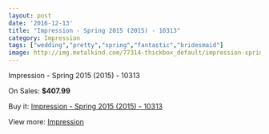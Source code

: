 ```yaml
---
layout: post
date: '2016-12-13'
title: "Impression - Spring 2015 (2015) - 10313"
category: Impression
tags: ["wedding","pretty","spring","fantastic","bridesmaid"]
image: http://img.metalkind.com/77314-thickbox_default/impression-spring-2015-2015-10313.jpg
---
```

Impression - Spring 2015 (2015) - 10313

On Sales: **$407.99**
<a href="https://www.metalkind.com/en/impression/18880-impression-spring-2015-2015-10313.html"><amp-img layout="responsive" width="600" height="600" src="//img.metalkind.com/77314-thickbox_default/impression-spring-2015-2015-10313.jpg" alt="Impression - Spring 2015 (2015) - 10313 0" /></a>
<a href="https://www.metalkind.com/en/impression/18880-impression-spring-2015-2015-10313.html"><amp-img layout="responsive" width="600" height="600" src="//img.metalkind.com/77315-thickbox_default/impression-spring-2015-2015-10313.jpg" alt="Impression - Spring 2015 (2015) - 10313 1" /></a>
<a href="https://www.metalkind.com/en/impression/18880-impression-spring-2015-2015-10313.html"><amp-img layout="responsive" width="600" height="600" src="//img.metalkind.com/77316-thickbox_default/impression-spring-2015-2015-10313.jpg" alt="Impression - Spring 2015 (2015) - 10313 2" /></a>
<a href="https://www.metalkind.com/en/impression/18880-impression-spring-2015-2015-10313.html"><amp-img layout="responsive" width="600" height="600" src="//img.metalkind.com/77317-thickbox_default/impression-spring-2015-2015-10313.jpg" alt="Impression - Spring 2015 (2015) - 10313 3" /></a>
<a href="https://www.metalkind.com/en/impression/18880-impression-spring-2015-2015-10313.html"><amp-img layout="responsive" width="600" height="600" src="//img.metalkind.com/77318-thickbox_default/impression-spring-2015-2015-10313.jpg" alt="Impression - Spring 2015 (2015) - 10313 4" /></a>

Buy it: [Impression - Spring 2015 (2015) - 10313](https://www.metalkind.com/en/impression/18880-impression-spring-2015-2015-10313.html "Impression - Spring 2015 (2015) - 10313")

View more: [Impression](https://www.metalkind.com/en/58-impression "Impression")